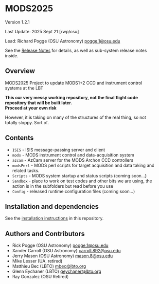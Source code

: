 # MODS2025
Version 1.2.1

Last Update: 2025 Sept 21 [rwp/osu]

Lead: Richard Pogge (OSU Astronomy) pogge.1@osu.edu

See the [Release Notes](RELEASES.md) for details, as well as sub-system release notes inside.

## Overview
MODS2025 Project to update MODS1+2 CCD and instrument control systems at the LBT

**This our very messy working repository, not the final flight code repository that will be built later.  
Proceed at your own risk**

However, it is taking on many of the structures of the real thing, so not totally sloppy.  Sort of.

## Contents

  * `ISIS` - ISIS message-passing server and client
  * `mods` - MODS instrument control and data-acquisition system
  * `azcam` - AzCam server for the MODS Archon CCD controllers
  * `modsPerl` - MODS perl scripts for target acquisition and data taking and related tasks.
  * `Scripts` - MODS system startup and status scripts (coming soon...)
  * `Sandbox` - place to work on test codes and other bits we are using, the action is in the subfolders but read before you use
  * `Config` - released runtime configuration files (coming soon...)

## Installation and dependencies

See the [installation instructions](INSTALL.md) in this repository. 

## Authors and Contributors

- Rick Pogge (OSU Astronomy) pogge.1@osu.edu
- Xander Carroll (OSU Astronomy) carroll.892@osu.edu
- Jerry Mason (OSU Astronomy) mason.8@osu.edu
- Mike Lesser (UA, retired)
- Matthieu Bec (LBTO) mbec@lbto.org
- Glenn Eychaner (LBTO) geychaner@lbto.org
- Ray Gonzalez (OSU Retired)
